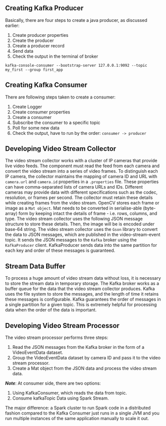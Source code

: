 
## Creating Kafka Producer

Basically, there are four steps to create a java producer, as discussed earlier:
1. Create producer properties
2. Create the producer
3. Create a producer record
4. Send data
5. Check the output in the terminal of broker

```
kafka-console-consumer --bootstrap-server 127.0.0.1:9092 --topic my_first --group first_app
```

## Creating Kafka Consumer

There are following steps taken to create a consumer:
1. Create Logger
2. Create consumer properties
3. Create a consumer
4. Subscribe the consumer to a specific topic
5. Poll for some new data
6. Check the output, have to run by the order: ```consumer -> producer```

## Developing Video Stream Collector
The video stream collector works with a cluster of IP cameras that provide live video feeds. 
The component must read the feed from each camera and convert the video stream into a series of video frames. 
To distinguish each IP camera, the collector maintains the mapping of camera ID and URL with ```camera.url``` and ```camera.id``` properties in a `.properties` file. 
These properties can have comma-separated lists of camera URLs and IDs. 
Different cameras may provide data with different specifications such as the codec, resolution, or frames per second. 
The collector must retain these details while creating frames from the video stream.
OpenCV stores each frame or image as a `Mat object`. Mat needs to be converted in serialise-able (byte-array) form by keeping intact the details of frame - i.e. rows, columns, and type. 
The video stream collector uses the following JSON message structure to store these details. Then, the image will be is encoded under base-64 string.
The video stream collector uses the `Gson` library to convert the data to JSON messages, which are published  in the video-stream-event topic. 
It sends the JSON messages to the `Kafka` broker using the `KafkaProducer` client. KafkaProducer sends data into the same partition for each key and order of these messages is guaranteed.

## Stream Data Buffer
To process a huge amount of video stream data without loss, it is necessary to store the stream data in temporary storage. 
The Kafka broker works as a buffer queue for the data that the video stream collector produces. 
Kafka uses the file system to store the messages, and the length of time it retains these messages is configurable.
Kafka guarantees the order of messages in a single partition for a given topic. This is extremely helpful for processing data when the order of the data is important. 

## Developing Video Stream Processor
The video stream processor performs three steps:
1. Read the JSON messages from the Kafka broker in the form of a VideoEventData dataset.
2. Group the VideoEventData dataset by camera ID and pass it to the video stream processor.
3. Create a Mat object from the JSON data and process the video stream data.

***Note***: At consumer side, there are two options:
1. Using KafkaConsumer, which reads the data from topic.
2. Consume kafkaTopic Data using Spark Stream.

The major difference: a Spark cluster to run Spark code in a distributed fashion compared to the Kafka Consumer just runs in a single JVM and you run multiple instances of the same application manually to scale it out.
